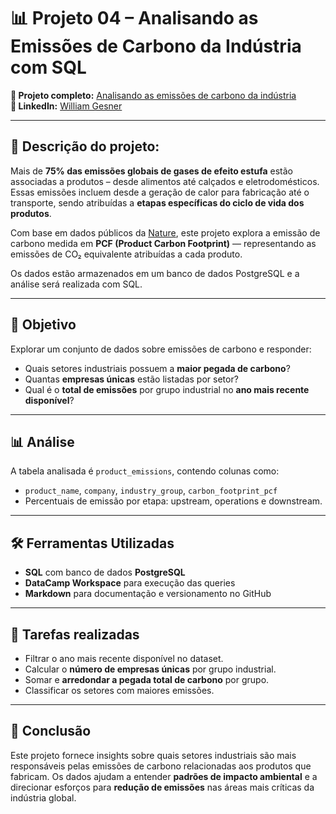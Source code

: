 # 📊 Projeto 04 – Analisando as Emissões de Carbono da Indústria com SQL

**🔗 Projeto completo:** [Analisando as emissões de carbono da indústria](https://www.datacamp.com/datalab/w/d75d33c6-b838-4b79-b6b3-a01ebeb3a27e/edit)  
**👤 LinkedIn:** [William Gesner](https://www.linkedin.com/in/william-gesner/)

---
## 🧠 Descrição do projeto:

Mais de **75% das emissões globais de gases de efeito estufa** estão associadas a produtos – desde alimentos até calçados e eletrodomésticos. Essas emissões incluem desde a geração de calor para fabricação até o transporte, sendo atribuídas a **etapas específicas do ciclo de vida dos produtos**.

Com base em dados públicos da [Nature](https://www.nature.com/articles/s41597-022-01178-9), este projeto explora a emissão de carbono medida em **PCF (Product Carbon Footprint)** — representando as emissões de CO₂ equivalente atribuídas a cada produto.  

Os dados estão armazenados em um banco de dados PostgreSQL e a análise será realizada com SQL.

---

## 🎯 Objetivo

Explorar um conjunto de dados sobre emissões de carbono e responder:

- Quais setores industriais possuem a **maior pegada de carbono**?
- Quantas **empresas únicas** estão listadas por setor?
- Qual é o **total de emissões** por grupo industrial no **ano mais recente disponível**?

---

## 📊 Análise

A tabela analisada é `product_emissions`, contendo colunas como:

- `product_name`, `company`, `industry_group`, `carbon_footprint_pcf`
- Percentuais de emissão por etapa: upstream, operations e downstream.

---

## 🛠️ Ferramentas Utilizadas

- **SQL** com banco de dados **PostgreSQL**
- **DataCamp Workspace** para execução das queries
- **Markdown** para documentação e versionamento no GitHub

---

## 🧩 Tarefas realizadas

- Filtrar o ano mais recente disponível no dataset.
- Calcular o **número de empresas únicas** por grupo industrial.
- Somar e **arredondar a pegada total de carbono** por grupo.
- Classificar os setores com maiores emissões.

---

## 📌 Conclusão

Este projeto fornece insights sobre quais setores industriais são mais responsáveis pelas emissões de carbono relacionadas aos produtos que fabricam. Os dados ajudam a entender **padrões de impacto ambiental** e a direcionar esforços para **redução de emissões** nas áreas mais críticas da indústria global.
